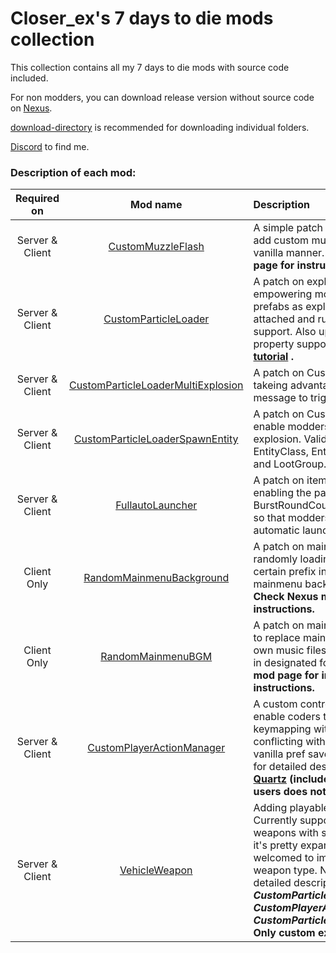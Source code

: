 # Closer_ex's 7 days to die mods collection

This collection contains all my 7 days to die mods with source code included.

For non modders, you can download release version without source code on [Nexus](https://www.nexusmods.com/7daystodie/users/91949543?tab=user+files).

[download-directory](https://download-directory.github.io/) is recommended for downloading individual folders.

[Discord](https://discord.com/channels/243577046616375297/945694105923616779) to find me.

### Description of each mod:

|Required on|Mod name|Description| 
|:---:|:---:|:---|
|Server & Client|[CustomMuzzleFlash](https://www.nexusmods.com/7daystodie/mods/2063) |A simple patch allowing modders to add custom muzzle flash particle in vanilla manner. **Check Nexus mod page for instructions.**|
|Server & Client|[CustomParticleLoader](https://www.nexusmods.com/7daystodie/mods/2036) |A patch on explosion particles, empowering modders to use custom prefabs as explosion particle, with both attached and runtime custom script support. Also updated with custom property support. **Check out the [tutorial](https://community.7daystodie.com/topic/27941-using-custom-explosion-particles-with-working-scripts-in-a20/) .**|
|Server & Client|[CustomParticleLoaderMultiExplosion](https://www.nexusmods.com/7daystodie/mods/2250) |A patch on CustomParticleLoader takeing advantage of particle collision message to trigger another explosion.|
|Server & Client|[CustomParticleLoaderSpawnEntity](https://www.nexusmods.com/7daystodie/mods/2251) |A patch on CustomParticleLoader, enable modders to spawn entities by explosion. Valid spawn sources are EntityClass, EntityGroup, EntityItem and LootGroup.|
|Server & Client|[FullautoLauncher](https://www.nexusmods.com/7daystodie/mods/2062) |A patch on item action launcher class enabling the passive effect BurstRoundCount and RoundRayCount, so that modders can create full automatic launchers.|
|Client Only|[RandomMainmenuBackground](https://www.nexusmods.com/7daystodie/mods/2120) |A patch on mainmenu background, randomly loading window groups with certain prefix in their name as mainmenu background and logo. **Check Nexus mod page for instructions.**|
|Client Only|[RandomMainmenuBGM](https://www.nexusmods.com/7daystodie/mods/2125) |A patch on mainmenu bgm, allow users to replace mainmenu bgm with their own music files by simply placing them in designated folders. **Check Nexus mod page for installation instructions.**|
|Server & Client|[CustomPlayerActionManager](https://www.nexusmods.com/7daystodie/mods/2252) |A custom control option manager. This enable coders to add their own keymapping without worrying about conflicting with other mods or breaking vanilla pref save. Navigate to the folder for detailed description. **Requires [Quartz](https://github.com/s7092910/Quartz) (included in [SMX](https://www.nexusmods.com/7daystodie/mods/22) so SMX users does not need an extra copy)**|
|Server & Client|[VehicleWeapon](https://www.nexusmods.com/7daystodie/mods/2253) |Adding playable weapon to vehicles. Currently supports only explosive weapons with some special setup, but it's pretty expandable. You are always welcomed to implement your custom weapon type. Navigate to the folder for detailed description. **Requires *CustomParticleLoader* , *CustomPlayerActionManager* and *CustomParticleLoaderMultiExplosion*. Only custom explosion is supported.**|

